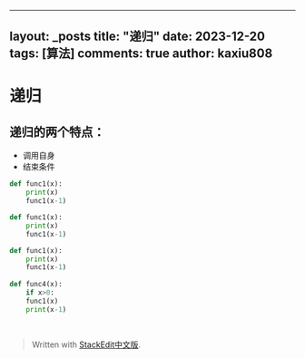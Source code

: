 
---
layout: _posts
title: "递归"
date:   2023-12-20
tags: [算法]
comments: true
author: kaxiu808  
--- 

# 递归


递归的两个特点：
--
- 调用自身            
- 结束条件   

```python
def func1(x):
	print(x)
	func1(x-1)

def func1(x):
	print(x)
	func1(x-1)

def func1(x):
	print(x)
	func1(x-1)
	
def func4(x):
	if x>0:
	func1(x)
	print(x-1)
		
	
```


> Written with [StackEdit中文版](https://stackedit.cn/).
<!--stackedit_data:
eyJoaXN0b3J5IjpbLTExMjM0OTEwNjNdfQ==
-->
